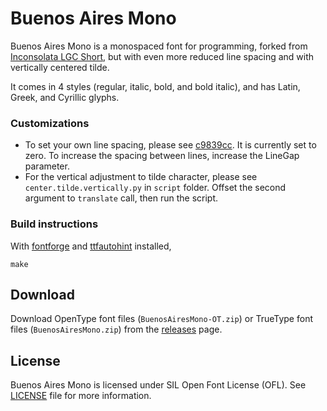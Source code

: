 # Buenos Aires Mono

Buenos Aires Mono is a monospaced font for programming, forked from [Inconsolata LGC Short](https://github.com/eggsyntax/Inconsolata-LGC-Short), but with even more reduced line spacing and with vertically centered tilde.

It comes in 4 styles (regular, italic, bold, and bold italic), and has Latin, Greek, and Cyrillic glyphs.

### Customizations

- To set your own line spacing, please see [c9839cc](https://github.com/stlee42/BuenosAiresMono/commit/c9839cc066eb7ca2b1d2eedee06242ba203fdb77). It is currently set to zero. To increase the spacing between lines, increase the LineGap parameter.
- For the vertical adjustment to tilde character, please see `center.tilde.vertically.py` in `script` folder. Offset the second argument to `translate` call, then run the script.

### Build instructions

With [fontforge](https://fontforge.org) and [ttfautohint](https://github.com/fonttools/ttfautohint-py) installed,

```
make
```

## Download

Download OpenType font files (`BuenosAiresMono-OT.zip`) or TrueType font files (`BuenosAiresMono.zip`) from the [releases](https://github.com/stlee42/BuenosAiresMono/releases) page.

## License

Buenos Aires Mono is licensed under SIL Open Font License (OFL). See [LICENSE](LICENSE) file for more information.
